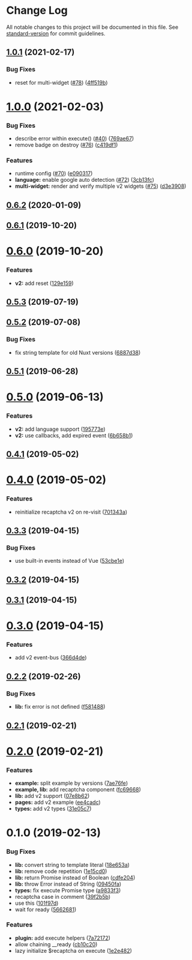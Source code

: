 # Change Log

All notable changes to this project will be documented in this file. See [standard-version](https://github.com/conventional-changelog/standard-version) for commit guidelines.

<a name="1.0.1"></a>
## [1.0.1](https://github.com/nuxt-community/recaptcha-module/compare/v1.0.0...v1.0.1) (2021-02-17)


### Bug Fixes

* reset for multi-widget ([#78](https://github.com/nuxt-community/recaptcha-module/issues/78)) ([4ff519b](https://github.com/nuxt-community/recaptcha-module/commit/4ff519b))



<a name="1.0.0"></a>
# [1.0.0](https://github.com/nuxt-community/recaptcha-module/compare/v0.6.2...v1.0.0) (2021-02-03)


### Bug Fixes

* describe error within execute() ([#40](https://github.com/nuxt-community/recaptcha-module/issues/40)) ([769ae67](https://github.com/nuxt-community/recaptcha-module/commit/769ae67))
* remove badge on destroy ([#76](https://github.com/nuxt-community/recaptcha-module/issues/76)) ([c419df1](https://github.com/nuxt-community/recaptcha-module/commit/c419df1))


### Features

* runtime config ([#70](https://github.com/nuxt-community/recaptcha-module/issues/70)) ([e090317](https://github.com/nuxt-community/recaptcha-module/commit/e090317))
* **language:** enable google auto detection ([#72](https://github.com/nuxt-community/recaptcha-module/issues/72)) ([3cb13fc](https://github.com/nuxt-community/recaptcha-module/commit/3cb13fc))
* **multi-widget:** render and verify multiple v2 widgets ([#75](https://github.com/nuxt-community/recaptcha-module/issues/75)) ([d3e3908](https://github.com/nuxt-community/recaptcha-module/commit/d3e3908))



<a name="0.6.2"></a>
## [0.6.2](https://github.com/nuxt-community/recaptcha-module/compare/v0.6.1...v0.6.2) (2020-01-09)



<a name="0.6.1"></a>
## [0.6.1](https://github.com/nuxt-community/recaptcha-module/compare/v0.6.0...v0.6.1) (2019-10-20)



<a name="0.6.0"></a>
# [0.6.0](https://github.com/nuxt-community/recaptcha-module/compare/v0.5.3...v0.6.0) (2019-10-20)


### Features

* **v2:** add reset ([129e159](https://github.com/nuxt-community/recaptcha-module/commit/129e159))



<a name="0.5.3"></a>
## [0.5.3](https://github.com/nuxt-community/recaptcha-module/compare/v0.5.2...v0.5.3) (2019-07-19)



<a name="0.5.2"></a>
## [0.5.2](https://github.com/nuxt-community/recaptcha-module/compare/v0.5.1...v0.5.2) (2019-07-08)


### Bug Fixes

* fix string template for old Nuxt versions ([6887d38](https://github.com/nuxt-community/recaptcha-module/commit/6887d38))



<a name="0.5.1"></a>
## [0.5.1](https://github.com/nuxt-community/recaptcha-module/compare/v0.5.0...v0.5.1) (2019-06-28)



<a name="0.5.0"></a>
# [0.5.0](https://github.com/nuxt-community/recaptcha-module/compare/v0.4.1...v0.5.0) (2019-06-13)


### Features

* **v2:** add language support ([195773e](https://github.com/nuxt-community/recaptcha-module/commit/195773e))
* **v2:** use callbacks, add expired event ([6b658b1](https://github.com/nuxt-community/recaptcha-module/commit/6b658b1))



<a name="0.4.1"></a>
## [0.4.1](https://github.com/nuxt-community/recaptcha-module/compare/v0.4.0...v0.4.1) (2019-05-02)



<a name="0.4.0"></a>
# [0.4.0](https://github.com/nuxt-community/recaptcha-module/compare/v0.3.3...v0.4.0) (2019-05-02)


### Features

* reinitialize recaptcha v2 on re-visit ([701343a](https://github.com/nuxt-community/recaptcha-module/commit/701343a))



<a name="0.3.3"></a>
## [0.3.3](https://github.com/nuxt-community/recaptcha-module/compare/v0.3.2...v0.3.3) (2019-04-15)


### Bug Fixes

* use built-in events instead of Vue ([53cbe1e](https://github.com/nuxt-community/recaptcha-module/commit/53cbe1e))



<a name="0.3.2"></a>
## [0.3.2](https://github.com/nuxt-community/recaptcha-module/compare/v0.3.1...v0.3.2) (2019-04-15)



<a name="0.3.1"></a>
## [0.3.1](https://github.com/nuxt-community/recaptcha-module/compare/v0.3.0...v0.3.1) (2019-04-15)



<a name="0.3.0"></a>
# [0.3.0](https://github.com/nuxt-community/recaptcha-module/compare/v0.2.2...v0.3.0) (2019-04-15)


### Features

* add v2 event-bus ([366d4de](https://github.com/nuxt-community/recaptcha-module/commit/366d4de))



<a name="0.2.2"></a>
## [0.2.2](https://github.com/nuxt-community/recaptcha-module/compare/v0.2.1...v0.2.2) (2019-02-26)


### Bug Fixes

* **lib:** fix error is not defined ([f581488](https://github.com/nuxt-community/recaptcha-module/commit/f581488))



<a name="0.2.1"></a>
## [0.2.1](https://github.com/nuxt-community/recaptcha-module/compare/v0.2.0...v0.2.1) (2019-02-21)



<a name="0.2.0"></a>
# [0.2.0](https://github.com/nuxt-community/recaptcha/compare/v0.1.0...v0.2.0) (2019-02-21)


### Features

* **example:** split example by versions ([7ae76fe](https://github.com/nuxt-community/recaptcha/commit/7ae76fe))
* **example, lib:** add recaptcha component ([fc69668](https://github.com/nuxt-community/recaptcha/commit/fc69668))
* **lib:** add v2 support ([07e8b62](https://github.com/nuxt-community/recaptcha/commit/07e8b62))
* **pages:** add v2 example ([ee4cadc](https://github.com/nuxt-community/recaptcha/commit/ee4cadc))
* **types:** add v2 types ([31e05c7](https://github.com/nuxt-community/recaptcha/commit/31e05c7))



<a name="0.1.0"></a>
# 0.1.0 (2019-02-13)


### Bug Fixes

* **lib:** convert string to template literal ([18e653a](https://github.com/nuxt-community/recaptcha/commit/18e653a))
* **lib:** remove code repetition ([1e15cd0](https://github.com/nuxt-community/recaptcha/commit/1e15cd0))
* **lib:** return Promise instead of Boolean ([cdfe204](https://github.com/nuxt-community/recaptcha/commit/cdfe204))
* **lib:** throw Error instead of String ([09450fa](https://github.com/nuxt-community/recaptcha/commit/09450fa))
* **types:** fix execute Promise type ([a9833f3](https://github.com/nuxt-community/recaptcha/commit/a9833f3))
* recaptcha case in comment ([39f2b5b](https://github.com/nuxt-community/recaptcha/commit/39f2b5b))
* use this ([101f97d](https://github.com/nuxt-community/recaptcha/commit/101f97d))
* wait for ready ([5662681](https://github.com/nuxt-community/recaptcha/commit/5662681))


### Features

* **plugin:** add execute helpers ([7a72172](https://github.com/nuxt-community/recaptcha/commit/7a72172))
* allow chaining __ready ([cb10c20](https://github.com/nuxt-community/recaptcha/commit/cb10c20))
* lazy initialize $recaptcha on execute ([1e2e482](https://github.com/nuxt-community/recaptcha/commit/1e2e482))
